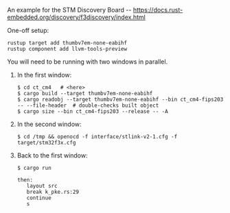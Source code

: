 An example for the STM Discovery Board -- https://docs.rust-embedded.org/discovery/f3discovery/index.html

One-off setup:

~~~
rustup target add thumbv7em-none-eabihf
rustup component add llvm-tools-preview
~~~

You will need to be running with two windows in parallel.

1. In the first window:

   ~~~
   $ cd ct_cm4   # <here>
   $ cargo build --target thumbv7em-none-eabihf
   $ cargo readobj --target thumbv7em-none-eabihf --bin ct_cm4-fips203 -- --file-header  # double-checks built object
   $ cargo size --bin ct_cm4-fips203 --release -- -A
   ~~~

2. In the second window:

   ~~~
   $ cd /tmp && openocd -f interface/stlink-v2-1.cfg -f target/stm32f3x.cfg
   ~~~

3. Back to the first window:

   ~~~
   $ cargo run

   then:
      layout src
      break k_pke.rs:29
      continue
      s
   ~~~
